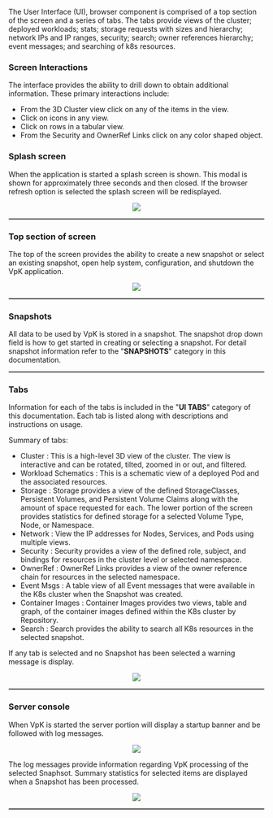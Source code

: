 
The User Interface (UI), browser component is comprised of a top section of the screen and a series of tabs. The tabs provide views of the cluster; deployed workloads; stats; storage requests with sizes and hierarchy; network IPs and IP ranges, security; search; owner references hierarchy; event messages; and searching of k8s resources.

### Screen Interactions

The interface provides the ability to drill down to obtain additional information.  These primary interactions include:

- From the 3D Cluster view click on any of the items in the view.
- Click on icons in any view. 
- Click on rows in a tabular view.
- From the Security and OwnerRef Links click on any color shaped object.

### Splash screen

When the application is started a splash screen is shown.  This modal is shown for approximately three seconds and then closed. If the browser refresh option is selected the splash screen will be redisplayed. 

<p align="center">
  <img style="float: center;" src="https://raw.githubusercontent.com/k8svisual/vpk-docs/master/docs/images/ui_startup.png">
</p>

<hr style="border:1px solid #aaaaaa">

### Top section of screen

The top of the screen provides the ability to create a new snapshot or select an  existing snapshot, open help system, configuration, and shutdown the VpK application.

<p align="center">
  <img style="float: center;" src="https://raw.githubusercontent.com/k8svisual/vpk-docs/master/docs/images/ui_top.png">
</p>

<hr style="border:1px solid #aaaaaa">

### Snapshots 

All data to be used by VpK is stored in a snapshot. The snapshot drop down field is how to get started in creating or selecting a snapshot.  For detail snapshot information refer to the "__SNAPSHOTS__" category in this documentation.

<hr style="border:1px solid #aaaaaa">

### Tabs

Information for each of the tabs is included in the "__UI TABS__" category of this documentation.  Each tab is listed along with descriptions and instructions on usage.   

Summary of tabs:

- Cluster : This is a high-level 3D view of the cluster. The view is interactive and can be rotated, tilted, zoomed in or out, and filtered.
- Workload Schematics : This is a schematic view of a deployed Pod and the associated resources. 
- Storage : Storage provides a view of the defined StorageClasses, Persistent Volumes, and Persistent Volume Claims along with the amount of space requested for each. The lower portion of the screen provides statistics for defined storage for a selected Volume Type, Node, or Namespace.
- Network : View the IP addresses for Nodes, Services, and Pods using multiple views.
- Security : Security provides a view of the defined role, subject, and bindings for resources in the cluster level or selected namespace.
- OwnerRef : OwnerRef Links provides a view of the owner reference chain for resources in the selected namespace.
- Event Msgs : A table view of all Event messages that were available in the K8s cluster when the Snapshot was created. 
- Container Images : Container Images provides two views, table and graph, of the container images defined within the K8s cluster by Repository.
- Search : Search provides the ability to search all K8s resources in the selected snapshot.

If any tab is selected and no Snapshot has been selected a warning message is display.  

<p align="center">
  <img style="float: center;" src="https://raw.githubusercontent.com/k8svisual/vpk-docs/master/docs/images/ui_no_data.png">
</p>

<hr style="border:1px solid #aaaaaa">

### Server console

When VpK is started the server portion will display a startup banner and be followed with log messages.

<p align="center">
  <img style="float: center;" src="https://raw.githubusercontent.com/k8svisual/vpk-docs/master/docs/images/splash_vpk_2.png">
</p>

The log messages provide information regarding VpK processing of the selected Snaphsot.  Summary statistics for selected items are displayed when a Snapshot has been processed.

<p align="center">
  <img style="float: center;" src="https://raw.githubusercontent.com/k8svisual/vpk-docs/master/docs/images/splash_log.png">
</p>

<hr style="border:1px solid #aaaaaa">

